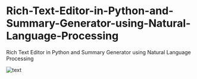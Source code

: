 # Rich-Text-Editor-in-Python-and-Summary-Generator-using-Natural-Language-Processing
Rich Text Editor in Python and Summary Generator using Natural Language Processing

![text](https://user-images.githubusercontent.com/117106355/199216500-038d0757-123a-4e5e-9fca-bcefee6c3c35.PNG)
